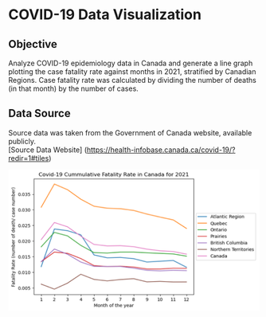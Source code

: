 # COVID-19 Data Visualization

## Objective
Analyze COVID-19 epidemiology data in Canada and generate a line graph plotting the case fatality rate against months in 2021, stratified by Canadian Regions. 
Case fatality rate was calculated by dividing the number of deaths (in that month) by the number of cases. 

## Data Source
Source data was taken from the Government of Canada website, available publicly.  
[Source Data Website] (https://health-infobase.canada.ca/covid-19/?redir=1#tiles)

![Graph Image](./graph_image.png)
